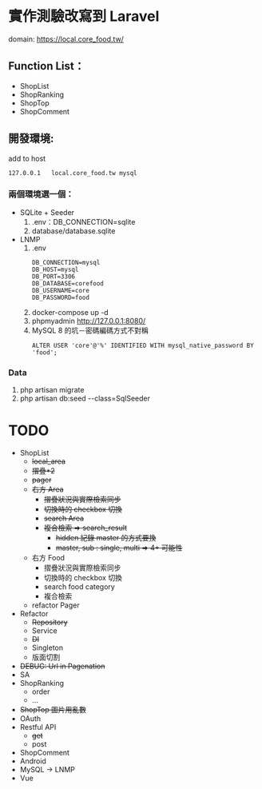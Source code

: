#   實作測驗改寫到 Laravel
domain: https://local.core_food.tw/
##  Function List：
- ShopList
- ShopRanking
- ShopTop
- ShopComment
    
##  開發環境:
add to host
```
127.0.0.1	local.core_food.tw mysql
```
### 兩個環境選一個：         
- SQLite + Seeder    
    1. .env：DB_CONNECTION=sqlite
    2. database/database.sqlite
- LNMP 
    1. .env
        ```dotenv
        DB_CONNECTION=mysql
        DB_HOST=mysql
        DB_PORT=3306
        DB_DATABASE=corefood
        DB_USERNAME=core
        DB_PASSWORD=food
        ```
    2. docker-compose up -d
    3. phpmyadmin http://127.0.0.1:8080/
    4. MySQL 8 的坑－密碼編碼方式不對稱
        ```mysql
        ALTER USER 'core'@'%' IDENTIFIED WITH mysql_native_password BY 'food';
        ```
 
 ### Data
1. php artisan migrate
2. php artisan db:seed --class=SqlSeeder

#   TODO
   - ShopList
        - ~~local_area~~
        - ~~摺疊*2~~
        - ~~pager~~
        - ~~右方 Area~~
            - ~~摺疊狀況與實際檢索同步~~
            - ~~切換時的 checkbox 切換~~
            - ~~search Area~~ 
            - ~~複合檢索 => search_result~~
                - ~~hidden 紀錄 master 的方式要換~~
                - ~~master, sub : single, multi => 4+ 可能性~~
        - 右方 Food
            - 摺疊狀況與實際檢索同步
            - 切換時的 checkbox 切換
            - search food category
            - 複合檢索
        - refactor Pager
   - Refactor
        - ~~Repository~~
        - Service
        - ~~DI~~
        - Singleton
        - 版面切割
   - ~~DEBUG: Url in Pagenation~~
   - SA
   - ShopRanking
        - order
        - ...
   - ~~ShopTop 圖片用亂數~~
   - OAuth
   - Restful API
        - ~~get~~
        - post
   - ShopComment
   - Android
   - MySQL -> LNMP
   - Vue
    
